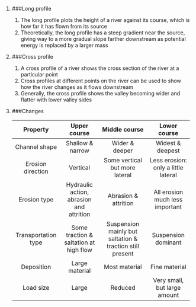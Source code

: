 1. ###Long profile

    1. The long profile plots the height of a river against its course, which is how far it has flown from its source
    2. Theoretically, the long profile has a steep gradient near the source, giving way to a more gradual slope farther downstream as potential energy is replaced by a larger mass
2. ###Cross profile

    1. A cross profile of a river shows the cross section of the river at a particular point
    2. Cross profiles at different points on the river can be used to show how the river changes as it flows downstream
    3. Generally, the cross profile shows the valley becoming wider and flatter with lower valley sides
3. ###Changes

    |Property|Upper course|Middle course|Lower course|
    |:------:|:----------:|:-----------:|:----------:|
    |Channel shape|Shallow & narrow|Wider & deeper|Widest & deepest|
    |Erosion direction|Vertical|Some vertical but more lateral|Less erosion: only a little lateral|
    |Erosion type|Hydraulic action, abrasion and attrition|Abrasion & attrition|All erosion much less important|
    |Transportation type|Some traction & saltation at high flow|Suspension mainly but saltation & traction still present|Suspension dominant|
    |Deposition|Large material|Most material|Fine material|
    |Load size|Large|Reduced|Very small, but large amount|
